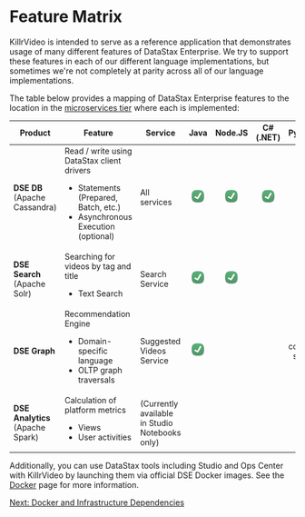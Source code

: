 # Feature Matrix

KillrVideo is intended to serve as a reference application that demonstrates usage of many different features
of DataStax Enterprise. We try to support these features in each of our different language implementations, but
sometimes we're not completely at parity across all of our language implementations. 

The table below provides a mapping of DataStax Enterprise features to the location in the
[microservices tier][services] where each is implemented:


| Product | Feature | Service | Java | Node.JS | C# (.NET) | Python |
| ------- |---------| ------- |:----:|:-------:|:---------:|:------:|
| **DSE DB** <br> (Apache Cassandra) | Read / write using DataStax client drivers<ul><li>Statements (Prepared, Batch, etc.)</li><li>Asynchronous Execution (optional)</li></ul> | All services | ![X](/assets/images/checkbox-icon.png) | ![X](/assets/images/checkbox-icon.png) | ![X](/assets/images/checkbox-icon.png) | ![X](/assets/images/checkbox-icon.png) |
| **DSE Search** <br> (Apache Solr) | Searching for videos by tag and title <ul><li>Text Search</li></ul> | Search Service | ![X](/assets/images/checkbox-icon.png) | ![X](/assets/images/checkbox-icon.png) |  | ![X](/assets/images/checkbox-icon.png) |
| **DSE Graph** | Recommendation Engine <ul><li>Domain-specific language</li><li>OLTP graph traversals</li></ul> | Suggested Videos Service | ![X](/assets/images/checkbox-icon.png) | | | coming soon |
| **DSE Analytics** <br> (Apache Spark) | Calculation of platform metrics <ul><li>Views</li><li>User activities</li></ul> | (Currently available in Studio Notebooks only) | | |


Additionally, you can use DataStax tools including Studio and Ops Center with KillrVideo by launching them via official 
DSE Docker images. See the [Docker][next] page for more information.

[Next: Docker and Infrastructure Dependencies][next]

[next]: /docs/guides/docker/
[services]: /docs/guides/microservices-tier/